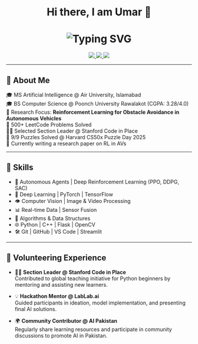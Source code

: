 <div align="center">
  <h1 align="center"> Hi there, I am Umar 👋
</h1>
</div>

<div align="center">
  <h1 align="center">
    <img src="https://readme-typing-svg.herokuapp.com?font=Fira+Code&size=28&duration=2000&pause=500&color=F70000&center=true&vCenter=true&width=800&height=60&lines=Autopilot+Software+Engineer;AI+Researcher;Autonomous+Agents;Deep+Reinforcement+Learning;Software+Engineer" alt="Typing SVG" />
  </h1>
</div>

<div align="center">
  <a href="https://www.linkedin.com/in/umar-majeed" target="_blank">
    <img src="https://img.shields.io/badge/LinkedIn-0A66C2?style=flat-square&logo=linkedin&logoColor=white" />
  </a>
  <a href="mailto:your-email@example.com" target="_blank">
    <img src="https://img.shields.io/badge/Email-Contact-orange?style=flat-square&logo=gmail&logoColor=white" />
  </a>
  <a href="tel:+923001234567" target="_blank">
    <img src="https://img.shields.io/badge/Phone-Call-green?style=flat-square&logo=phone&logoColor=white" />
  </a>
</div>

---

## 🚀 About Me

🎓 MS Artificial Intelligence @ Air University, Islamabad  
🎓 BS Computer Science @ Poonch University Rawalakot (CGPA: 3.28/4.0)  
📌 Research Focus: **Reinforcement Learning for Obstacle Avoidance in Autonomous Vehicles**  
🧠 500+ LeetCode Problems Solved  
🧑‍🏫 Selected Section Leader @ Stanford Code in Place  
🧩 9/9 Puzzles Solved @ Harvard CS50x Puzzle Day 2025  
📄 Currently writing a research paper on RL in AVs

---

## 🧠 Skills

- 🤖 Autonomous Agents | Deep Reinforcement Learning (PPO, DDPG, SAC)
- 🎯 Deep Learning | PyTorch | TensorFlow
- 👁️ Computer Vision | Image & Video Processing
- 📊 Real-time Data | Sensor Fusion
- 🧮 Algorithms & Data Structures
- 🌐 Python | C++ | Flask | OpenCV
- 🛠️ Git | GitHub | VS Code | Streamlit

---

## 🤝 Volunteering Experience

- 👨‍🏫 **Section Leader @ Stanford Code in Place**  
  Contributed to global teaching initiative for Python beginners by mentoring and assisting new learners.

- 💡 **Hackathon Mentor @ LabLab.ai**  
  Guided participants in ideation, model implementation, and presenting final AI solutions.

- 🌍 **Community Contributor @ AI Pakistan**  
  Regularly share learning resources and participate in community discussions to promote AI in Pakistan.
